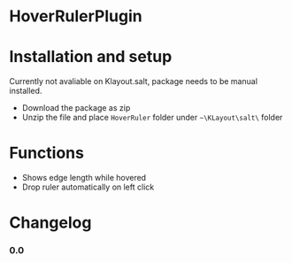 # HoverRulerPlugin

# Installation and setup
Currently not avaliable on Klayout.salt, package needs to be manual installed.
* Download the package as zip
* Unzip the file and place `HoverRuler` folder under `~\KLayout\salt\` folder


# Functions 
* Shows edge length while hovered
* Drop ruler automatically on left click

# Changelog
### 0.0
